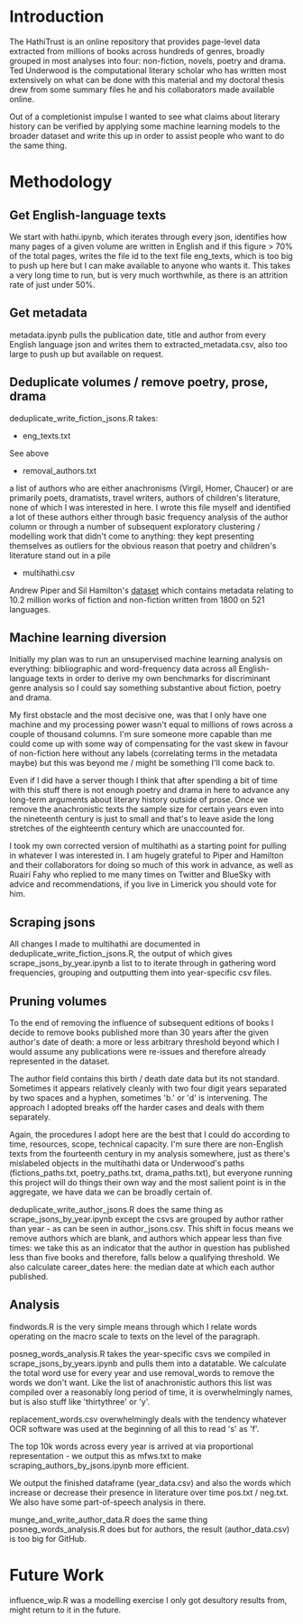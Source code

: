 # Introduction

The HathiTrust is an online repository that provides page-level data extracted from millions of books across hundreds of genres, broadly grouped in most analyses into four: non-fiction, novels, poetry and drama. Ted Underwood is the computational literary scholar who has written most extensively on what can be done with this material and my doctoral thesis drew from some summary files he and his collaborators made available online.

Out of a completionist impulse I wanted to see what claims about literary history can be verified by applying some machine learning models to the broader dataset and write this up in order to assist people who want to do the same thing.

# Methodology

## Get English-language texts

We start with hathi.ipynb, which iterates through every json, identifies how many pages of a given volume are written in English and if this figure > 70% of the total pages, writes the file id to the text file eng_texts, which is too big to push up here but I can make available to anyone who wants it. This takes a very long time to run, but is very much worthwhile, as there is an attrition rate of just under 50%. 

## Get metadata

metadata.ipynb pulls the publication date, title and author from every English language json and writes them to extracted_metadata.csv, also too large to push up but available on request.

## Deduplicate volumes / remove poetry, prose, drama

deduplicate_write_fiction_jsons.R takes: 

- eng_texts.txt

See above

- removal_authors.txt

a list of authors who are either anachronisms (Virgil, Homer, Chaucer) or are primarily poets, dramatists, travel writers, authors of children's literature, none of which I was interested in here. I wrote this file myself and identified a lot of these authors either through basic frequency analysis of the author column or through a number of subsequent exploratory clustering / modelling work that didn't come to anything: they kept presenting themselves as outliers for the obvious reason that poetry and children's literature stand out in a pile

- multihathi.csv

Andrew Piper and Sil Hamilton's [dataset](https://openhumanitiesdata.metajnl.com/articles/10.5334/johd.95) which contains metadata relating to 10.2 million works of fiction and non-fiction written from 1800 on 521 languages.

## Machine learning diversion

Initially my plan was to run an unsupervised machine learning analysis on everything: bibliographic and word-frequency data across all English-language texts in order to derive my own benchmarks for discriminant genre analysis so I could say something substantive about fiction, poetry and drama. 

My first obstacle and the most decisive one, was that I only have one machine and my processing power wasn't equal to millions of rows across a couple of thousand columns. I'm sure someone more capable than me could come up with some way of compensating for the vast skew in favour of non-fiction here without any labels (correlating terms in the metadata maybe) but this was beyond me / might be something I'll come back to.

Even if I did have a server though I think that after spending a bit of time with this stuff there is not enough poetry and drama in here to advance any long-term arguments about literary history outside of prose. Once we remove the anachronistic texts the sample size for certain years even into the nineteenth century is just to small and that's to leave aside the long stretches of the eighteenth century which are unaccounted for. 

I took my own corrected version of multihathi as a starting point for pulling in whatever I was interested in. I am hugely grateful to Piper and Hamilton and their collaborators for doing so much of this work in advance, as well as Ruairí Fahy who replied to me many times on Twitter and BlueSky with advice and recommendations, if you live in Limerick you should vote for him.

## Scraping jsons

All changes I made to multihathi are documented in deduplicate_write_fiction_jsons.R, the output of which gives scrape_jsons_by_year.ipynb a list to to iterate through in gathering word frequencies, grouping and outputting them into year-specific csv files.

## Pruning volumes

To the end of removing the influence of subsequent editions of books I decide to remove books published more than 30 years after the given author's date of death: a more or less arbitrary threshold beyond which I would assume any publications were re-issues and therefore already represented in the dataset.

The author field contains this birth / death date data but its not standard. Sometimes it appears relatively cleanly with two four digit years separated by two spaces and a hyphen, sometimes 'b.' or 'd' is intervening. The approach I adopted breaks off the harder cases and deals with them separately.

Again, the procedures I adopt here are the best that I could do according to time, resources, scope, technical capacity. I'm sure there are non-English texts from the fourteenth century in my analysis somewhere, just as there's mislabeled objects in the multihathi data or Underwood's paths (fictions_paths.txt, poetry_paths.txt, drama_paths.txt), but everyone running this project will do things their own way and the most salient point is in the aggregate, we have data we can be broadly certain of.

deduplicate_write_author_jsons.R does the same thing as scrape_jsons_by_year.ipynb except the csvs are grouped by author rather than year - as can be seen in author_jsons.csv. This shift in focus means we remove authors which are blank, and authors which appear less than five times: we take this as an indicator that the author in question has published less than five books and therefore, falls below a qualifying threshold. We also calculate career_dates here: the median date at which each author published.

## Analysis

findwords.R is the very simple means through which I relate words operating on the macro scale to texts on the level of the paragraph.

posneg_words_analysis.R takes the year-specific csvs we compiled in scrape_jsons_by_years.ipynb and pulls them into a datatable. We calculate the total word use for every year and use removal_words to remove the words we don't want. Like the list of anachronistic authors this list was compiled over a reasonably long period of time, it is overwhelmingly names, but is also stuff like 'thirtythree' or 'y'.

replacement_words.csv overwhelmingly deals with the tendency whatever OCR software was used at the beginning of all this to read 's' as 'f'.

The top 10k words across every year is arrived at via proportional representation - we output this as mfws.txt to make scraping_authors_by_jsons.ipynb more efficient.

We output the finished dataframe (year_data.csv) and also the words which increase or decrease their presence in literature over time pos.txt / neg.txt. We also have some part-of-speech analysis in there.

munge_and_write_author_data.R does the same thing posneg_words_analysis.R does but for authors, the result (author_data.csv) is too big for GitHub.

# Future Work

influence_wip.R was a modelling exercise I only got desultory results from, might return to it in the future.